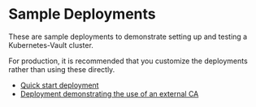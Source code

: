 # Sample Deployments
These are sample deployments to demonstrate setting up and testing a Kubernetes-Vault cluster.

For production, it is recommended that you customize the deployments rather than using these directly.

- [Quick start deployment](quick-start/README.md)
- [Deployment demonstrating the use of an external CA](secured-external-ca/)